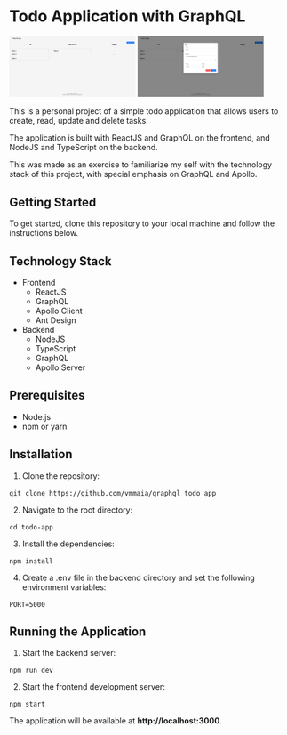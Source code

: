 # Todo Application with GraphQL

<img src="./imgs/01.png" width="45%"></img>
<img src="./imgs/02.png" width="45%"></img>

This is a personal project of a simple todo application that allows users to create, read, update and delete tasks.

The application is built with ReactJS and GraphQL on the frontend, and NodeJS and TypeScript on the backend.

This was made as an exercise to familiarize my self with the technology stack of this project, with special emphasis on GraphQL and Apollo.

## Getting Started

To get started, clone this repository to your local machine and follow the instructions below.

## Technology Stack

-   Frontend
    -   ReactJS
    -   GraphQL
    -   Apollo Client
    -   Ant Design
-   Backend
    -   NodeJS
    -   TypeScript
    -   GraphQL
    -   Apollo Server

## Prerequisites

-   Node.js
-   npm or yarn

## Installation

1. Clone the repository:

```
git clone https://github.com/vmmaia/graphql_todo_app
```

2. Navigate to the root directory:

```
cd todo-app
```

3. Install the dependencies:

```
npm install
```

4. Create a .env file in the backend directory and set the following environment variables:

```
PORT=5000
```

## Running the Application

1. Start the backend server:

```
npm run dev
```

2. Start the frontend development server:

```
npm start
```

The application will be available at **http://localhost:3000**.
